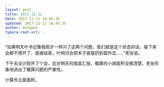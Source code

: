 ```yaml
---
layout: post
title: 2017.11.12
date: 2017-11-12 16:45:35
updated: 2017-11-12 16:45:35
author: Dongwen
typora-root-url: ..
---
```




“如果明天叶书记像我刚才一样问了这两个问题，我们就是这个状态的话，接下来会都不用开了，直接结束，叶明河会把本子直接扔到窗外去……”老张说。

下午去设计院开了个会，应对明天的南昌汇报，概算的小胡面积没搞清楚，老张形象地讲出了概算问题的严重性。

计算外立面面积。